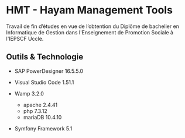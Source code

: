 # HMT - Hayam Management Tools
Travail de fin d’études en vue de l’obtention du Diplôme de bachelier en Informatique de Gestion dans l'Enseignement de Promotion Sociale à l'IEPSCF Uccle.

## Outils & Technologie

- SAP PowerDesigner 16.5.5.0

- Visual Studio Code 1.51.1

- Wamp 3.2.0
  - apache 2.4.41
  - php 7.3.12
  - mariaDB 10.4.10

- Symfony Framework 5.1

